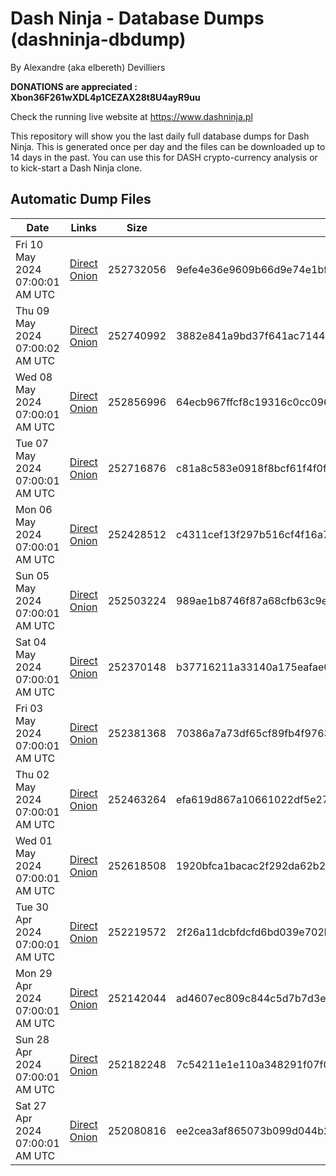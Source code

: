 # Dash Ninja - Database Dumps (dashninja-dbdump)
By Alexandre (aka elbereth) Devilliers

**DONATIONS are appreciated : Xbon36F261wXDL4p1CEZAX28t8U4ayR9uu**

Check the running live website at https://www.dashninja.pl

This repository will show you the last daily full database dumps for Dash Ninja. This is generated once per day and the files can be downloaded up to 14 days in the past.
You can use this for DASH crypto-currency analysis or to kick-start a Dash Ninja clone.


## Automatic Dump Files
| Date | Links | Size | SHA256 |
|--|--|--|--|
| Fri 10 May 2024 07:00:01 AM UTC | [Direct](https://oshi.at/gKDR) [Onion](http://5ety7tpkim5me6eszuwcje7bmy25pbtrjtue7zkqqgziljwqy3rrikqd.onion/gKDR) | 252732056 | 9efe4e36e9609b66d9e74e1bfc5ba17611a2dc10dfc58e598bc2ae57ca4ef8ca | 
| Thu 09 May 2024 07:00:02 AM UTC | [Direct](https://oshi.at/Sboq) [Onion](http://5ety7tpkim5me6eszuwcje7bmy25pbtrjtue7zkqqgziljwqy3rrikqd.onion/Sboq) | 252740992 | 3882e841a9bd37f641ac7144e64bf86c93d2231235e82713d3e42829c46786a5 | 
| Wed 08 May 2024 07:00:01 AM UTC | [Direct](https://oshi.at/jXzp) [Onion](http://5ety7tpkim5me6eszuwcje7bmy25pbtrjtue7zkqqgziljwqy3rrikqd.onion/jXzp) | 252856996 | 64ecb967ffcf8c19316c0cc096a0226ea4fb5913061d0c19b715a0f6a25d39d2 | 
| Tue 07 May 2024 07:00:01 AM UTC | [Direct](https://oshi.at/GARf) [Onion](http://5ety7tpkim5me6eszuwcje7bmy25pbtrjtue7zkqqgziljwqy3rrikqd.onion/GARf) | 252716876 | c81a8c583e0918f8bcf61f4f0f2aa060c5f6a6ff83dd7c731544159fd079f4eb | 
| Mon 06 May 2024 07:00:01 AM UTC | [Direct](https://oshi.at/pJGw) [Onion](http://5ety7tpkim5me6eszuwcje7bmy25pbtrjtue7zkqqgziljwqy3rrikqd.onion/pJGw) | 252428512 | c4311cef13f297b516cf4f16a756f159af93c075ee191519b02e428bc7db14c7 | 
| Sun 05 May 2024 07:00:01 AM UTC | [Direct](https://oshi.at/XkYk) [Onion](http://5ety7tpkim5me6eszuwcje7bmy25pbtrjtue7zkqqgziljwqy3rrikqd.onion/XkYk) | 252503224 | 989ae1b8746f87a68cfb63c9ea7865c9c47dc8398e6f7ab26b9e65e77f5333d0 | 
| Sat 04 May 2024 07:00:01 AM UTC | [Direct](https://oshi.at/CziN) [Onion](http://5ety7tpkim5me6eszuwcje7bmy25pbtrjtue7zkqqgziljwqy3rrikqd.onion/CziN) | 252370148 | b37716211a33140a175eafae05402b2428db53aa3ceb87e82af59a6e08d9ec78 | 
| Fri 03 May 2024 07:00:01 AM UTC | [Direct](https://oshi.at/ztgz) [Onion](http://5ety7tpkim5me6eszuwcje7bmy25pbtrjtue7zkqqgziljwqy3rrikqd.onion/ztgz) | 252381368 | 70386a7a73df65cf89fb4f976364565b73fd2b4ee90c657e5fcd7e4a2c1dde0b | 
| Thu 02 May 2024 07:00:01 AM UTC | [Direct](https://oshi.at/qULY) [Onion](http://5ety7tpkim5me6eszuwcje7bmy25pbtrjtue7zkqqgziljwqy3rrikqd.onion/qULY) | 252463264 | efa619d867a10661022df5e2706c5dadbc008b51d7b84216d11de8bfc43a8076 | 
| Wed 01 May 2024 07:00:01 AM UTC | [Direct](https://oshi.at/WJCF) [Onion](http://5ety7tpkim5me6eszuwcje7bmy25pbtrjtue7zkqqgziljwqy3rrikqd.onion/WJCF) | 252618508 | 1920bfca1bacac2f292da62b2d9aa8345475205186067556d2a713e3bb4df7d4 | 
| Tue 30 Apr 2024 07:00:01 AM UTC | [Direct](https://oshi.at/ZESe) [Onion](http://5ety7tpkim5me6eszuwcje7bmy25pbtrjtue7zkqqgziljwqy3rrikqd.onion/ZESe) | 252219572 | 2f26a11dcbfdcfd6bd039e702bfff771b09d73879a8a94904de237b77b7ab7e4 | 
| Mon 29 Apr 2024 07:00:01 AM UTC | [Direct](https://oshi.at/jDVx) [Onion](http://5ety7tpkim5me6eszuwcje7bmy25pbtrjtue7zkqqgziljwqy3rrikqd.onion/jDVx) | 252142044 | ad4607ec809c844c5d7b7d3e2ecf55ba95205108df8086d8fa468b5567060da8 | 
| Sun 28 Apr 2024 07:00:01 AM UTC | [Direct](https://oshi.at/tNfD) [Onion](http://5ety7tpkim5me6eszuwcje7bmy25pbtrjtue7zkqqgziljwqy3rrikqd.onion/tNfD) | 252182248 | 7c54211e1e110a348291f07f0ae66c5da589ba43703d99b9173de931e612162f | 
| Sat 27 Apr 2024 07:00:01 AM UTC | [Direct](https://oshi.at/hHDx) [Onion](http://5ety7tpkim5me6eszuwcje7bmy25pbtrjtue7zkqqgziljwqy3rrikqd.onion/hHDx) | 252080816 | ee2cea3af865073b099d044b261db9ba7eb3dec76d664b4492f7bc2db57c06de | 
